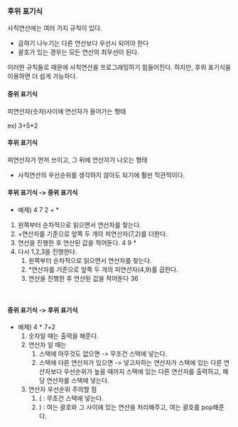 ### 후위 표기식

사칙연산에는 여러 가지 규칙이 있다.

* 곱하기 나누기는 다른 연산보다 우선시 되어야 한다
* 괄호가 있는 경우는 모든 연산의 최우선이 된다.

이러한 규칙들로 때문에 사칙연산을 프로그래밍하기 힘들어진다.
하지만, 후위 표기식을 이용하면 더 쉽게 가능하다.



#### 중위 표기식

피연산자(숫자)사이에 연산자가 들어가는 형태

ex) 3+5*2

#### 후위 표기식

피연산자가 먼저 쓰이고, 그 뒤에 연산자가 나오는 형태

* 사칙연산의 우선순위를 생각하지 않아도 되기에 훨씬 직관적이다.

#### 후위 표기식 -> 중위 표기식

*  예제) 4 7 2 + *
  1) 왼쪽부터 순차적으로 읽으면서 연산자를 찾는다.
  2) +연산자를 기준으로 앞쪽 두 개의 피연산자(7,2)를 더한다.
  3) 연산을 진행한 후 연산된 값을 적어둔다. 4 9 *
  4) 다시 1,2,3을 진행한다.
     1) 왼쪽부터 순차적으로 읽으면서 연산자를 찾는다.
     2) *연산자를 기준으로 앞쪽 두 개의 피연산자(4,9)를 곱한다.
     3) 연산을 진행한 후 연산된 값을 적어둔다 36

​	

#### 중위 표기식 -> 후위 표기식

* 예제) 4 * 7+2 
  1. 숫자일 때는 출력을 해준다.
  2. 연산자 일 때는
     1. 스택에 아무것도 없으면 ->  무조건 스택에 넣는다.
     2. 스택에 다른 연산자가 있으면 -> 넣고자하는 연산자가 스택에 있는 다른 연산자보다 우선순위가 높을 때까지 스택에 있는 다른 연산자를 출력하고, 해당 연산자를 스택에 넣는다.
  3. 연산자 우선순위 주의할 점
     1. (  : 무조건 스택에 넣는다.
     2. ) : 여는 괄호와 그 사이에 있는 연산을 처리해주고, 여는 괄호를 pop해준다.